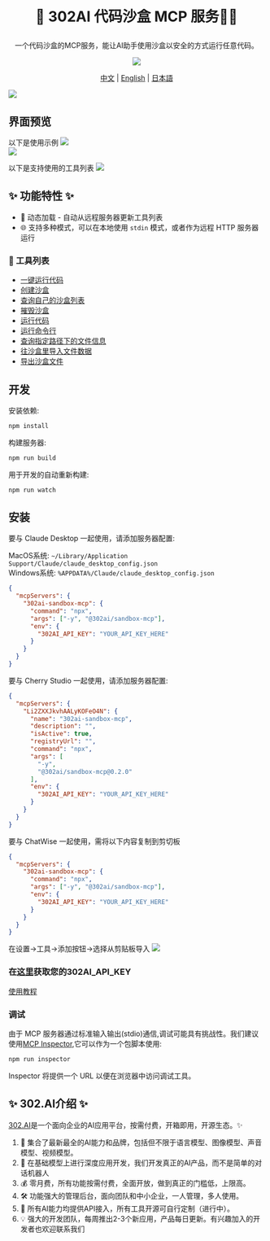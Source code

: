 # <p align="center">🤖 302AI 代码沙盒 MCP 服务🚀✨</p>

<p align="center">一个代码沙盒的MCP服务，能让AI助手使用沙盒以安全的方式运行任意代码。</p>

<p align="center"><a href="https://www.npmjs.com/package/@302ai/sandbox-mcp" target="blank"><img src="https://file.302.ai/gpt/imgs/github/20250102/72a57c4263944b73bf521830878ae39a.png" /></a></p >

<p align="center"><a href="README_zh.md">中文</a> | <a href="README.md">English</a> | <a href="README_ja.md">日本語</a></p>

![](docs/302_Sandbox_MCP_Server.jpg) 

## 界面预览
以下是使用示例
![](docs/302_Sandbox_MCP_Server_screenshot_01.jpg)     
![](docs/302_Sandbox_MCP_Server_screenshot_02.jpg)     

以下是支持使用的工具列表
![](docs/302_Sandbox_MCP_Server_screenshot_03.png)

   

## ✨ 功能特性 ✨
- 🔧 动态加载 - 自动从远程服务器更新工具列表
- 🌐 支持多种模式，可以在本地使用 `stdin` 模式，或者作为远程 HTTP 服务器运行
### 🚀 工具列表
- [一键运行代码](https://302ai.apifox.cn/api-276039652)
- [创建沙盒](https://302ai.apifox.cn/api-276079606)
- [查询自己的沙盒列表](https://302ai.apifox.cn/api-276086526)
- [摧毁沙盒](https://302ai.apifox.cn/api-276092957)
- [运行代码](https://302ai.apifox.cn/api-276100061)
- [运行命令行](https://302ai.apifox.cn/api-276106261)
- [查询指定路径下的文件信息](https://302ai.apifox.cn/api-276110558)
- [往沙盒里导入文件数据](https://302ai.apifox.cn/api-276123813)
- [导出沙盒文件](https://302ai.apifox.cn/api-276123525)

## 开发

安装依赖:

```bash
npm install
```

构建服务器:

```bash
npm run build
```

用于开发的自动重新构建:

```bash
npm run watch
```

## 安装

要与 Claude Desktop 一起使用，请添加服务器配置:

MacOS系统: `~/Library/Application Support/Claude/claude_desktop_config.json`    
Windows系统: `%APPDATA%/Claude/claude_desktop_config.json`

```json
{
  "mcpServers": {
    "302ai-sandbox-mcp": {
      "command": "npx",
      "args": ["-y", "@302ai/sandbox-mcp"],
      "env": {
        "302AI_API_KEY": "YOUR_API_KEY_HERE"
      }
    }
  }
}
```

要与 Cherry Studio 一起使用，请添加服务器配置:

```json
{
  "mcpServers": {
    "Li2ZXXJkvhAALyKOFeO4N": {
      "name": "302ai-sandbox-mcp",
      "description": "",
      "isActive": true,
      "registryUrl": "",
      "command": "npx",
      "args": [
        "-y",
        "@302ai/sandbox-mcp@0.2.0"
      ],
      "env": {
        "302AI_API_KEY": "YOUR_API_KEY_HERE"
      }
    }
  }
}
```

要与 ChatWise 一起使用，需将以下内容复制到剪切板
```json
{
  "mcpServers": {
    "302ai-sandbox-mcp": {
      "command": "npx",
      "args": ["-y", "@302ai/sandbox-mcp"],
      "env": {
        "302AI_API_KEY": "YOUR_API_KEY_HERE"
      }
    }
  }
}
```
在设置->工具->添加按钮->选择从剪贴板导入
![](docs/302_Sandbox_MCP_Server_screenshot_04.jpg)

### 在[这里](https://dash.302.ai/apis/list)获取您的302AI_API_KEY
[使用教程](https://help.302.ai/docs/API-guan-li)

### 调试

由于 MCP 服务器通过标准输入输出(stdio)通信,调试可能具有挑战性。我们建议使用[MCP Inspector](https://github.com/modelcontextprotocol/inspector),它可以作为一个包脚本使用:

```bash
npm run inspector
```

Inspector 将提供一个 URL 以便在浏览器中访问调试工具。

## ✨ 302.AI介绍 ✨
[302.AI](https://302.ai)是一个面向企业的AI应用平台，按需付费，开箱即用，开源生态。✨
1. 🧠 集合了最新最全的AI能力和品牌，包括但不限于语言模型、图像模型、声音模型、视频模型。
2. 🚀 在基础模型上进行深度应用开发，我们开发真正的AI产品，而不是简单的对话机器人
3. 💰 零月费，所有功能按需付费，全面开放，做到真正的门槛低，上限高。
4. 🛠 功能强大的管理后台，面向团队和中小企业，一人管理，多人使用。
5. 🔗 所有AI能力均提供API接入，所有工具开源可自行定制（进行中）。
6. 💡 强大的开发团队，每周推出2-3个新应用，产品每日更新。有兴趣加入的开发者也欢迎联系我们
